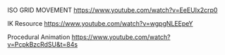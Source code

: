 

ISO GRID MOVEMENT 
https://www.youtube.com/watch?v=EeEUIx2crp0


IK Resource
https://www.youtube.com/watch?v=wgpgNLEEpeY

Procedural Animation 
https://www.youtube.com/watch?v=PcpkBzcRdSU&t=84s
